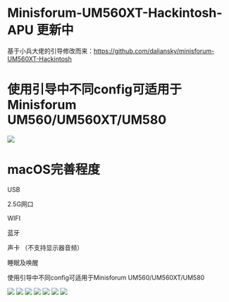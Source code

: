 # Minisforum-UM560XT-Hackintosh-APU 更新中
基于小兵大佬的引导修改而来：https://github.com/daliansky/minisforum-UM560XT-Hackintosh

# 使用引导中不同config可适用于Minisforum UM560/UM560XT/UM580
![](https://github.com/Xmingbai/Minisforum-UM560XT-APU-Hackintosh/blob/main/EFI.png)

# macOS完善程度
USB

2.5G网口

WIFI

蓝牙

声卡 （不支持显示器音频）

睡眠及唤醒

使用引导中不同config可适用于Minisforum UM560/UM560XT/UM580

![](https://github.com/Xmingbai/Minisforum-UM560XT-APU-Hackintosh/blob/main/13.png)
![](https://github.com/Xmingbai/Minisforum-UM560XT-APU-Hackintosh/blob/main/14.png)
![](https://github.com/Xmingbai/Minisforum-UM560XT-APU-Hackintosh/blob/main/R23.png)
![](https://github.com/Xmingbai/Minisforum-UM560XT-APU-Hackintosh/blob/main/Vega7-OpenCL-Metal.png)
![](https://github.com/Xmingbai/Minisforum-UM560XT-APU-Hackintosh/blob/main/HDMI-4K120.png)
![](https://github.com/Xmingbai/Minisforum-UM560XT-APU-Hackintosh/blob/main/Type-C-4K95.png)
![](https://github.com/Xmingbai/Minisforum-UM560XT-APU-Hackintosh/blob/main/AX200.png)




